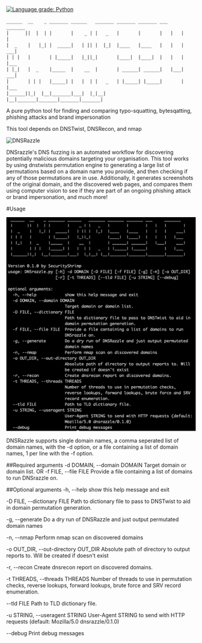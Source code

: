 [![Language grade: Python](https://img.shields.io/lgtm/grade/python/g/f8al/DNSrazzle.svg?logo=lgtm&logoWidth=18)](https://lgtm.com/projects/g/f8al/DNSrazzle/context:python)

    ______  __    _ _______ ______   _______ _______ _______ ___     _______ 
    |      ||  |  | |       |    _ | |   _   |       |       |   |   |       | 
    |  _    |   |_| |  _____|   | || |  |_|  |____   |____   |   |   |    ___|
    | | |   |       | |_____|   |_||_|       |____|  |____|  |   |   |   |___ 
    | |_|   |  _    |_____  |    __  |       | ______| ______|   |___|    ___|
    |       | | |   |_____| |   |  | |   _   | |_____| |_____|       |   |___ 
    |______||_|  |__|_______|___|  |_|__| |__|_______|_______|_______|_______|


A pure python tool for finding and comparing typo-squatting, bytesqatting, phishing attacks and brand impersonation

This tool depends on DNSTwist, DNSRecon, and nmap

![DNSRazzle](/docs/dnsrazzle.gif)

DNSrazzle's DNS fuzzing is an automated workflow for discovering potentially malicious domains targeting your organisation. This tool works by using dnstwists permutation engine to generating a large list of permutations based on a domain name you provide, and then checking if any of those permutations are in use. Additionally, it generates screenshots of the original domain, and the discovered web pages, and compares them using computer vision to see if they are part of an ongoing phishing attack or brand impersonation, and much more!

#Usage

![DNSRazzle_usage](/docs/usage.png)

DNSRazzle supports single domain names, a comma seperated list of domain names, with the -d option, or a file containing a list of domain names, 1 per line with the -f option.

##Required arguments
  -d DOMAIN, --domain DOMAIN   Target domain or domain list.
  OR
   -f FILE, --file FILE        Provide a file containing a list of domains to run DNSrazzle on.

##Optional arguments
  -h, --help                                        show this help message and exit
  
  -D FILE, --dictionary FILE                        Path to dictionary file to pass to DNSTwist to aid in domain permutation generation.

  -g, --generate                                    Do a dry run of DNSRazzle and just output permutated domain names
  
  -n, --nmap                                        Perform nmap scan on discovered domains
  
  -o OUT_DIR, --out-directory OUT_DIR               Absolute path of directory to output reports to. Will be created if doesn't exist
  
  -r, --recon                                       Create dnsrecon report on discovered domains.
  
  -t THREADS, --threads THREADS                     Number of threads to use in permutation checks, reverse lookups, forward lookups, brute force and SRV record enumeration.
  
  --tld FILE                                        Path to TLD dictionary file.
  
  -u STRING, --useragent STRING                     User-Agent STRING to send with HTTP requests (default: Mozilla/5.0 dnsrazzle/0.1.0)
  
  --debug                                           Print debug messages